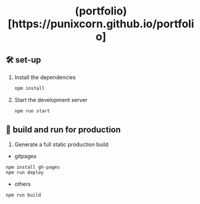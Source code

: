 <h1 align="center">
    (portfolio)[https://punixcorn.github.io/portfolio]
</h1>

## 🛠 set-up

1. Install the dependencies

   ```sh
   npm install
   ```

2. Start the development server

   ```sh
   npm run start
   ```

## 🚀 build and run for production

1. Generate a full static production build

- gitpages

```sh
npm install gh-pages
npm run deploy
```

- others

```sh
npm run build
```
